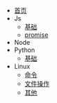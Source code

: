 * [首页](/)
* Js
    * [基础](js/js)
    * [promise](js/Promise)
* Node
* Python
    * [基础](Python/python)
* Linux
    * [命令](Linux/linux)
    * [文件操作](Linux/file)
    * [其他](Linux/other)